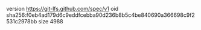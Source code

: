 version https://git-lfs.github.com/spec/v1
oid sha256:f0eb4ad179d6c9eddfcebba90d236b8b5c4be840690a366698c9f2531c2978bb
size 4988
